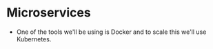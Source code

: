 # Microservices
- One of the tools we'll be using is Docker and to scale this we'll use Kubernetes.
